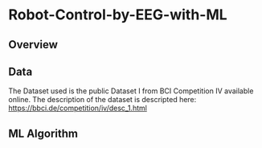 # Robot-Control-by-EEG-with-ML

## Overview

## Data
The Dataset used is the public Dataset I from BCI Competition IV available online. The description of the dataset is descripted here: https://bbci.de/competition/iv/desc_1.html

## ML Algorithm
